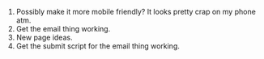 1. Possibly make it more mobile friendly?  It looks pretty crap on my phone atm.
2. Get the email thing working.
3. New page ideas.
4. Get the submit script for the email thing working.
